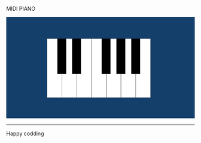 
  
MIDI PIANO


![Alt text](<Screenshot 2024-01-07 130135.png>)

------------------------------
Happy codding



